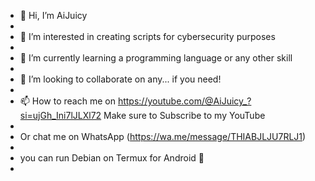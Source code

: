 - 👋 Hi, I’m AiJuicy
- 
- 👀 I’m interested in creating scripts for cybersecurity purposes
- 
- 🌱 I’m currently learning a programming language or any other skill
- 
- 💞️ I’m looking to collaborate on any... if you need!
- 
- 📫 How to reach me on https://youtube.com/@AiJuicy_?si=ujGh_Ini7lJLXl72 Make sure to Subscribe to my YouTube
- 
- Or chat me on WhatsApp  (https://wa.me/message/THIABJLJU7RLJ1)
- 
- you can run Debian on Termux for Android 🙂
- 
<!---
AiJuicy/AiJuicy is a ✨ special ✨ repository because its `README.md` (this file) appears on your GitHub profile.
You can click the Preview link to take a look at your changes.
--->
